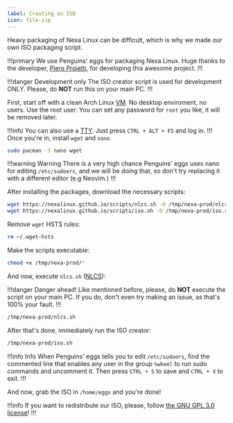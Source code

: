 ```yaml
---
label: Creating an ISO
icon: file-zip
---
```


Heavy packaging of Nexa Linux can be difficult, which is why we made our own ISO packaging script.

!!!primary
We use Penguins' eggs for packaging Nexa Linux. Huge thanks to the developer, [Piero Proietti](https://github.com/pieroproietti), for developing this awesome project.
!!!

!!!danger Development only
The ISO creator script is used for development ONLY. Please, do __NOT__ run this on your main PC.
!!!

First, start off with a clean Arch Linux [VM](https://en.wikipedia.org/wiki/Virtual_machine). No desktop enviroment, no users. Use the root user. You can set any password for `root` you like, it will be removed later.

!!!info
You can also use a [TTY](https://en.wikipedia.org/wiki/Tty_(Unix)). Just press `CTRL + ALT + F5` and log in.
!!!
Once you're in, install `wget` and `nano`.

```bash
sudo pacman -S nano wget
```

!!!warning Warning
There is a very high chance Penguins' eggs uses nano for editing `/etc/sudoers`, and we will be doing that, so don't try replacing it with a different editor (e.g Neovim.)
!!!

After installing the packages, download the necessary scripts:

```bash
wget https://nexalinux.github.io/scripts/nlcs.sh -O /tmp/nexa-prod/nlcs.sh
wget https://nexalinux.github.io/scripts/iso.sh -O /tmp/nexa-prod/iso.sh
```

Remove `wget` HSTS rules:

```bash
rm ~/.wget-hsts
```

Make the scripts executable:

```bash
chmod +x /tmp/nexa-prod/*
```

And now, execute `nlcs.sh` ([NLCS](https://docs.nexalinux.xyz/developers/nlcs/)):

!!!danger Danger ahead!
Like mentioned before, please, do __NOT__ execute the script on your main PC. If you do, don't even try making an issue, as that's 100% your fault.
!!!

```bash
/tmp/nexa-prod/nlcs.sh
```

After that's done, immediately run the ISO creator:

```bash
/tmp/nexa-prod/iso.sh
```

!!!info Info
When Penguins' eggs tells you to edit `/etc/sudoers`, find the commented line that enables any user in the group `%wheel` to run sudo commands and uncomment it. Then press `CTRL + S` to save and `CTRL + X` to exit.
!!!

And now, grab the ISO in `/home/eggs` and you're done!

!!!info
If you want to redistribute our ISO, please, follow [the GNU GPL 3.0 license](https://nexalinux.xyz/license.txt)!
!!!
